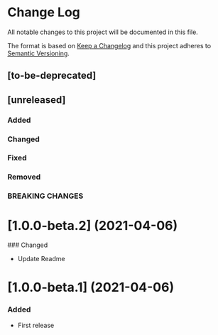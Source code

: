 # Change Log
All notable changes to this project will be documented in this file.

The format is based on [Keep a Changelog](http://keepachangelog.com/)
and this project adheres to [Semantic Versioning](http://semver.org/).

## [to-be-deprecated]

## [unreleased]
### Added
### Changed
### Fixed
### Removed
### BREAKING CHANGES

# [1.0.0-beta.2] (2021-04-06)

### Changed

-  Update Readme

# [1.0.0-beta.1] (2021-04-06)

### Added

- First release

